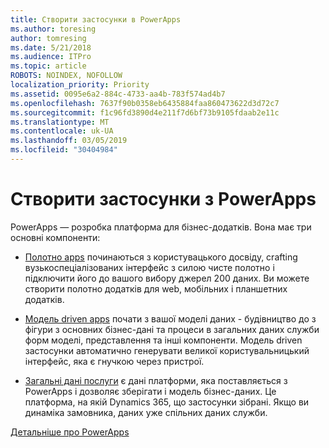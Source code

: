 ```yaml
---
title: Створити застосунки в PowerApps
ms.author: toresing
author: tomresing
ms.date: 5/21/2018
ms.audience: ITPro
ms.topic: article
ROBOTS: NOINDEX, NOFOLLOW
localization_priority: Priority
ms.assetid: 0095e6a2-884c-4733-aa4b-783f574ad4b7
ms.openlocfilehash: 7637f90b0358eb6435884faa860473622d3d72c7
ms.sourcegitcommit: f1c96fd3890d4e211f7d6bf73b9105fdaab2e11c
ms.translationtype: MT
ms.contentlocale: uk-UA
ms.lasthandoff: 03/05/2019
ms.locfileid: "30404984"
---
```

# <a name="create-apps-with-powerapps"></a>Створити застосунки з PowerApps

PowerApps — розробка платформа для бізнес-додатків. Вона має три основні компоненти: 
  
- [Полотно apps](https://go.microsoft.com/fwlink/?linkid=874495) починаються з користувацького досвіду, crafting вузькоспеціалізованих інтерфейс з силою чисте полотно і підключити його до вашого вибору джерел 200 даних. Ви можете створити полотно додатків для web, мобільних і планшетних додатків. 
    
- [Модель driven apps](https://go.microsoft.com/fwlink/?linkid=874496) почати з вашої моделі даних - будівництво до з фігури з основних бізнес-дані та процеси в загальних даних служби форм моделі, представлення та інші компоненти. Модель driven застосунки автоматично генерувати великої користувальницький інтерфейс, яка є гнучкою через пристрої. 
    
- [Загальні дані послуги](https://go.microsoft.com/fwlink/?linkid=874497) є дані платформи, яка поставляється з PowerApps і дозволяє зберігати і модель бізнес-даних. Це платформа, на якій Dynamics 365, що застосунки зібрані. Якщо ви динаміка замовника, даних уже спільних даних служби. 
    
[Детальніше про PowerApps](https://go.microsoft.com/fwlink/?linkid=874498)
  

